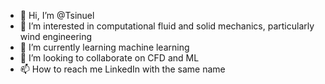 - 👋 Hi, I’m @Tsinuel
- 👀 I’m interested in computational fluid and solid mechanics, particularly wind engineering
- 🌱 I’m currently learning machine learning
- 💞️ I’m looking to collaborate on CFD and ML
- 📫 How to reach me LinkedIn with the same name

<!---
Tsinuel/Tsinuel is a ✨ special ✨ repository because its `README.md` (this file) appears on your GitHub profile.
You can click the Preview link to take a look at your changes.
--->
